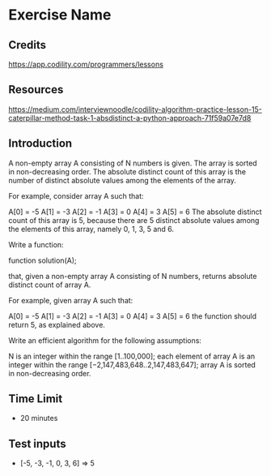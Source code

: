 # Exercise Name

## Credits

<https://app.codility.com/programmers/lessons>

## Resources

<https://medium.com/interviewnoodle/codility-algorithm-practice-lesson-15-caterpillar-method-task-1-absdistinct-a-python-approach-71f59a07e7d8>

## Introduction

A non-empty array A consisting of N numbers is given. The array is sorted in non-decreasing order. The absolute distinct count of this array is the number of distinct absolute values among the elements of the array.

For example, consider array A such that:

  A[0] = -5
  A[1] = -3
  A[2] = -1
  A[3] =  0
  A[4] =  3
  A[5] =  6
The absolute distinct count of this array is 5, because there are 5 distinct absolute values among the elements of this array, namely 0, 1, 3, 5 and 6.

Write a function:

function solution(A);

that, given a non-empty array A consisting of N numbers, returns absolute distinct count of array A.

For example, given array A such that:

  A[0] = -5
  A[1] = -3
  A[2] = -1
  A[3] =  0
  A[4] =  3
  A[5] =  6
the function should return 5, as explained above.

Write an efficient algorithm for the following assumptions:

N is an integer within the range [1..100,000];
each element of array A is an integer within the range [−2,147,483,648..2,147,483,647];
array A is sorted in non-decreasing order.

## Time Limit

- 20 minutes

## Test inputs

- [-5, -3, -1, 0, 3, 6] => 5
